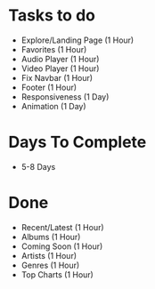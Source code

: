 Tasks to do
====================

* Explore/Landing Page (1 Hour)
* Favorites (1 Hour)
* Audio Player (1 Hour)
* Video Player (1 Hour)
* Fix Navbar (1 Hour)
* Footer (1 Hour)
* Responsiveness (1 Day)
* Animation (1 Day)

Days To Complete
=========

* 5-8 Days

Done
=====

* Recent/Latest (1 Hour)
* Albums (1 Hour)
* Coming Soon (1 Hour)
* Artists (1 Hour)
* Genres (1 Hour)
* Top Charts (1 Hour)
